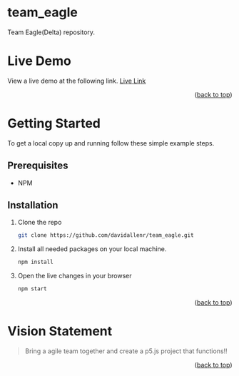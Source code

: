 <!-- TEAM NAME -->

# team_eagle

Team Eagle(Delta) repository.

<!-- GETTING STARTED -->

<!-- Live Demo -->

# Live Demo

View a live demo at the following link.
[Live Link](https://davidallenr.github.io/team_eagle/)

<p align="right">(<a href="#top">back to top</a>)</p>

# Getting Started

To get a local copy up and running follow these simple example steps.

## Prerequisites

- NPM

## Installation

1. Clone the repo

   ```sh
   git clone https://github.com/davidallenr/team_eagle.git
   ```

2. Install all needed packages on your local machine.

   ```sh
   npm install
   ```

3. Open the live changes in your browser
   ```sh
   npm start
   ```

<p align="right">(<a href="#top">back to top</a>)</p>

<!-- VISION STATEMENT -->

# Vision Statement

> Bring a agile team together and create a p5.js project that functions!!

<p align="right">(<a href="#top">back to top</a>)</p>
